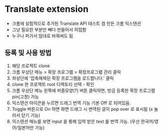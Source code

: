# Translate extension

* 크롬에 실험적으로 추가된 Translate API 테스트 겸 만든 크롬 익스텐션
* 그냥 필요한 부분만 빼다 만들어서 허접함
* 누구나 퍼가서 맘대로 바꿔써도 됨

## 등록 및 사용 방법
1. 해당 프로젝트 clone
2. 크롬 우상단 메뉴 > 확장 프로그램 > 확장프로그램 관리 클릭
3. 좌상단에 '압축해제된 확장 프로그램을 로드합니다.' 클릭
4. clone 한 프로젝트 root 디렉토리 선택 - 확인
5. 크롬 우상단 메뉴 왼쪽에 퍼즐모양(?) 버튼 클릭하면, 방금 등록한 확장 프로그램 pin(고정) 가능
6. 익스텐션 아이콘을 누르면 드래그 번역 기능 기본 Off 로 되어있음.
7. Toggle 버튼으로 On 하면 화면 드래그 시 번역된 글이 pop over 로 표시됨 (x 눌러서 닫기 가능)
8. 익스텐션 메뉴를 보면 input 을 통해 입력 받은 text 를 번역 가능. (우선 한국어/영어/일본어만 가능)

